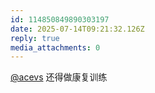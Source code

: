 ```yaml
---
id: 114850849890303197
date: 2025-07-14T09:21:32.126Z
reply: true
media_attachments: 0
---
```


[@acevs](https://mastodon.social/@acevs) 还得做康复训练

